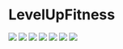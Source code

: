 # LevelUpFitness

![](https://github.com/utsavberi/LevelUpFitness/blob/master/screenshots/Screen%20Shot%202020-12-17%20at%203.56.36%20PM.png)
![](https://github.com/utsavberi/LevelUpFitness/blob/master/screenshots/Screen%20Shot%202020-12-17%20at%204.42.42%20PM.png)
![](https://github.com/utsavberi/LevelUpFitness/blob/master/screenshots/Screen%20Shot%202020-12-17%20at%203.59.13%20PM.png)
![](https://github.com/utsavberi/LevelUpFitness/blob/master/screenshots/Screen%20Shot%202020-12-17%20at%204.00.12%20PM.png)
![](https://github.com/utsavberi/LevelUpFitness/blob/master/screenshots/Screen%20Shot%202020-12-17%20at%204.27.58%20PM.png)
![](https://github.com/utsavberi/LevelUpFitness/blob/master/screenshots/Screen%20Shot%202020-12-17%20at%204.28.18%20PM.png)
![](https://github.com/utsavberi/LevelUpFitness/blob/master/screenshots/Screen%20Shot%202020-12-17%20at%204.28.57%20PM.png)

